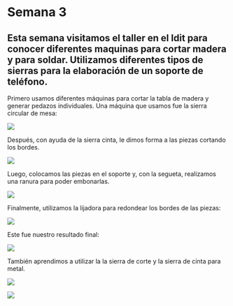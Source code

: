 # Semana 3

Esta semana visitamos el taller en el Idit para conocer diferentes maquinas para cortar madera y para soldar. Utilizamos diferentes tipos de sierras para la elaboración de un soporte de teléfono.
---

Primero usamos diferentes máquinas para cortar la tabla de madera y generar pedazos individuales. Una máquina que usamos fue la sierra circular de mesa: 

![](https://anapaumen168.github.io/miportafolio_mecatronica/Proyecto_de_Ingenier%C3%ADa/imagenes/fotovideo.jpeg)

Después, con ayuda de la sierra cinta, le dimos forma a las piezas cortando los bordes. 

![](https://anapaumen168.github.io/miportafolio_mecatronica/Proyecto_de_Ingenier%C3%ADa/imagenes/sierrasytaladro.jpeg)

Luego, colocamos las piezas en el soporte y, con la segueta, realizamos una ranura para poder embonarlas.

![](https://anapaumen168.github.io/miportafolio_mecatronica/Proyecto_de_Ingenier%C3%ADa/imagenes/sierra.2.jpeg) 

Finalmente, utilizamos la lijadora para redondear los bordes de las piezas: 

![](https://anapaumen168.github.io/miportafolio_mecatronica/Proyecto_de_Ingenier%C3%ADa/imagenes/lijadora.jpeg)


Este fue nuestro resultado final: 

![](https://anapaumen168.github.io/miportafolio_mecatronica/Proyecto_de_Ingenier%C3%ADa/imagenes/resultadofinal.jpeg)

También aprendimos a utilizar la la sierra de corte y la sierra de cinta para metal.

![](https://anapaumen168.github.io/miportafolio_mecatronica/Proyecto_de_Ingenier%C3%ADa/imagenes/otracortadorademetal.jpeg) 

![](https://anapaumen168.github.io/miportafolio_mecatronica/Proyecto_de_Ingenier%C3%ADa/imagenes/cortadorademetal.jpeg)




